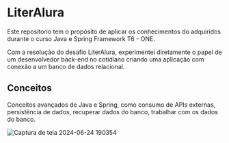 # LiterAlura

Este repositorio tem o propósito de aplicar os conhecimentos do adquiridos durante o curso Java e Spring Framework T6 - ONE.

Com a resolução do desafio LiterAlura, experimentei diretamente o papel de um desenvolvedor back-end no cotidiano criando uma aplicação com conexão a um banco de dados relacional.

## Conceitos

Conceitos avançados de Java e Spring, como consumo de APIs externas, persistência de dados, recuperar dados do banco, trabalhar com os dados do banco.

![Captura de tela 2024-06-24 190354](https://github.com/ChristophDias/LiterAlura/assets/142109049/9977feaa-300b-467c-b50b-ff0f6a50fba8)

